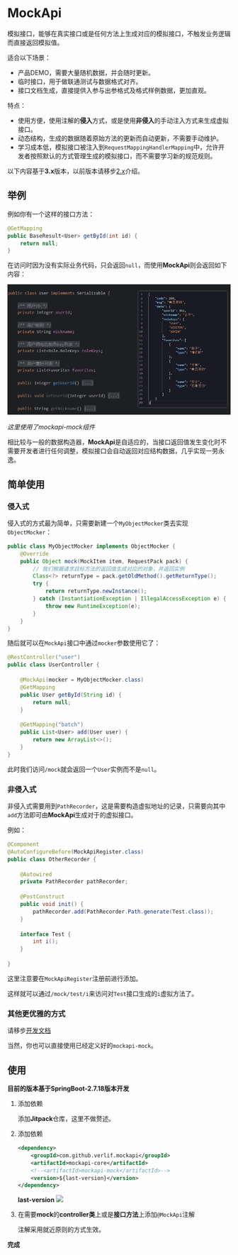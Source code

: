 # MockApi

模拟接口，能够在真实接口或是任何方法上生成对应的模拟接口，不触发业务逻辑而直接返回模拟值。

适合以下场景：

- 产品DEMO，需要大量随机数据，并会随时更新。
- 临时接口，用于做联通测试与数据格式对齐。
- 接口文档生成，直接提供入参与出参格式及格式样例数据，更加直观。

特点：

- 使用方便，使用注解的**侵入**方式，或是使用**非侵入**的手动注入方式来生成虚拟接口。
- 动态结构，生成的数据随着原始方法的更新而自动更新，不需要手动维护。
- 学习成本低，模拟接口被注入到`RequestMappingHandlerMapping`中，允许开发者按照默认的方式管理生成的模拟接口，而不需要学习新的规范规则。

以下内容基于**3.x**版本，以前版本请移步[2.x](/README_2.x.md)介绍。

## 举例

例如你有一个这样的接口方法：

```java
@GetMapping
public BaseResult<User> getById(int id) {
    return null;
}
```

在访问时因为没有实际业务代码，只会返回`null`，而使用**MockApi**则会返回如下内容：

![生成数据](/docs/3.x/imgs/数据对比.png)

*这里使用了mockapi-mock组件*

相比较与一般的数据构造器，**MockApi**是自适应的，当接口返回值发生变化时不需要开发者进行任何调整，模拟接口会自动返回对应结构数据，几乎实现一劳永逸。

## 简单使用

### 侵入式

侵入式的方式最为简单，只需要新建一个`MyObjectMocker`类去实现`ObjectMocker`：

```java
public class MyObjectMocker implements ObjectMocker {
    @Override
    public Object mock(MockItem item, RequestPack pack) {
        // 我们根据请求目标方法的返回值生成对应的对象，并返回实例
        Class<?> returnType = pack.getOldMethod().getReturnType();
        try {
            return returnType.newInstance();
        } catch (InstantiationException | IllegalAccessException e) {
            throw new RuntimeException(e);
        }
    }
}
```

随后就可以在`MockApi`接口中通过`mocker`参数使用它了：

```java
@RestController("user")
public class UserController {

    @MockApi(mocker = MyObjectMocker.class)
    @GetMapping
    public User getById(String id) {
        return null;
    }

    @GetMapping("batch")
    public List<User> add(User user) {
        return new ArrayList<>();
    }
}
```

此时我们访问`/mock`就会返回一个`User`实例而不是`null`。

### 非侵入式

非侵入式需要用到`PathRecorder`，这是需要构造虚拟地址的记录，只需要向其中`add`方法即可由**MockApi**生成对于的虚拟接口。

例如：

```java
@Component
@AutoConfigureBefore(MockApiRegister.class)
public class OtherRecorder {

    @Autowired
    private PathRecorder pathRecorder;

    @PostConstruct
    public void init() {
        pathRecorder.add(PathRecorder.Path.generate(Test.class));
    }

    interface Test {
        int i();
    }

}
```

这里注意要在`MockApiRegister`注册前进行添加。

这样就可以通过`/mock/test/i`来访问对`Test`接口生成的`i`虚拟方法了。

### 其他更优雅的方式

请移步[开发文档](/docs/3.x/开发文档.md)

当然，你也可以直接使用已经定义好的`mockapi-mock`。

## 使用

**目前的版本基于SpringBoot-2.7.18版本开发**

1. 添加依赖

   添加**Jitpack**仓库，这里不做赘述。

2. 添加依赖

   ```xml
   <dependency>
       <groupId>com.github.verlif.mockapi</groupId>
       <artifactId>mockapi-core</artifactId>
       <!--<artifactId>mockapi-mock</artifactId>-->
       <version>${last-version}</version>
   </dependency>
   ```

   **last-version**  [![](https://jitpack.io/v/Verlif/mockapi.svg)](https://jitpack.io/#Verlif/mockapi)

3. 在需要**mock**的**controller类**上或是**接口方法**上添加`@MockApi`注解

   注解采用就近原则的方式生效。

**完成**
